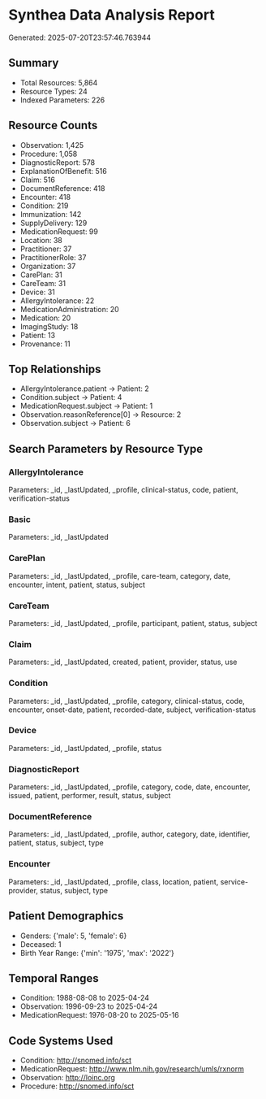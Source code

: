 # Synthea Data Analysis Report

Generated: 2025-07-20T23:57:46.763944

## Summary
- Total Resources: 5,864
- Resource Types: 24
- Indexed Parameters: 226

## Resource Counts
- Observation: 1,425
- Procedure: 1,058
- DiagnosticReport: 578
- ExplanationOfBenefit: 516
- Claim: 516
- DocumentReference: 418
- Encounter: 418
- Condition: 219
- Immunization: 142
- SupplyDelivery: 129
- MedicationRequest: 99
- Location: 38
- Practitioner: 37
- PractitionerRole: 37
- Organization: 37
- CarePlan: 31
- CareTeam: 31
- Device: 31
- AllergyIntolerance: 22
- MedicationAdministration: 20
- Medication: 20
- ImagingStudy: 18
- Patient: 13
- Provenance: 11

## Top Relationships
- AllergyIntolerance.patient → Patient: 2
- Condition.subject → Patient: 4
- MedicationRequest.subject → Patient: 1
- Observation.reasonReference[0] → Resource: 2
- Observation.subject → Patient: 6

## Search Parameters by Resource Type

### AllergyIntolerance
Parameters: _id, _lastUpdated, _profile, clinical-status, code, patient, verification-status

### Basic
Parameters: _id, _lastUpdated

### CarePlan
Parameters: _id, _lastUpdated, _profile, care-team, category, date, encounter, intent, patient, status, subject

### CareTeam
Parameters: _id, _lastUpdated, _profile, participant, patient, status, subject

### Claim
Parameters: _id, _lastUpdated, created, patient, provider, status, use

### Condition
Parameters: _id, _lastUpdated, _profile, category, clinical-status, code, encounter, onset-date, patient, recorded-date, subject, verification-status

### Device
Parameters: _id, _lastUpdated, _profile, status

### DiagnosticReport
Parameters: _id, _lastUpdated, _profile, category, code, date, encounter, issued, patient, performer, result, status, subject

### DocumentReference
Parameters: _id, _lastUpdated, _profile, author, category, date, identifier, patient, status, subject, type

### Encounter
Parameters: _id, _lastUpdated, _profile, class, location, patient, service-provider, status, subject, type

## Patient Demographics
- Genders: {'male': 5, 'female': 6}
- Deceased: 1
- Birth Year Range: {'min': '1975', 'max': '2022'}

## Temporal Ranges
- Condition: 1988-08-08 to 2025-04-24
- Observation: 1996-09-23 to 2025-04-24
- MedicationRequest: 1976-08-20 to 2025-05-16

## Code Systems Used
- Condition: http://snomed.info/sct
- MedicationRequest: http://www.nlm.nih.gov/research/umls/rxnorm
- Observation: http://loinc.org
- Procedure: http://snomed.info/sct